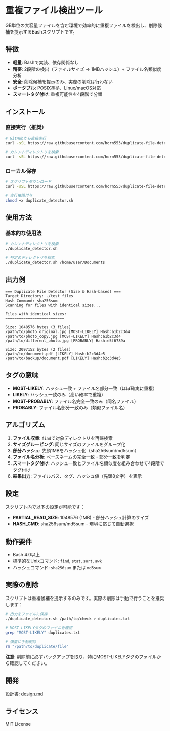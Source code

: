 # 重複ファイル検出ツール

GB単位の大容量ファイルを含む環境で効率的に重複ファイルを検出し、削除候補を提示するBashスクリプトです。

## 特徴

- **軽量**: Bashで実装、依存関係なし
- **精密**: 2段階の検出（ファイルサイズ → 1MBハッシュ）+ ファイル名類似度分析
- **安全**: 削除候補を提示のみ、実際の削除は行わない
- **ポータブル**: POSIX準拠、Linux/macOS対応
- **スマートタグ付け**: 重複可能性を4段階で分類

## インストール

### 直接実行（推奨）

```bash
# GitHubから直接実行
curl -sSL https://raw.githubusercontent.com/horn553/duplicate-file-detector/main/duplicate_detector.sh | bash -s -- /path/to/directory

# カレントディレクトリを検索
curl -sSL https://raw.githubusercontent.com/horn553/duplicate-file-detector/main/duplicate_detector.sh | bash
```

### ローカル保存

```bash
# スクリプトダウンロード
curl -sSL https://raw.githubusercontent.com/horn553/duplicate-file-detector/main/duplicate_detector.sh -o duplicate_detector.sh

# 実行権限付与
chmod +x duplicate_detector.sh
```

## 使用方法

### 基本的な使用法

```bash
# カレントディレクトリを検索
./duplicate_detector.sh

# 特定のディレクトリを検索
./duplicate_detector.sh /home/user/Documents
```

## 出力例

```
=== Duplicate File Detector (Size & Hash-based) ===
Target Directory: ./test_files
Hash Command: sha256sum
Scanning for files with identical sizes...

Files with identical sizes:
==========================

Size: 1048576 bytes (3 files)
/path/to/photo_original.jpg [MOST-LIKELY] Hash:a1b2c3d4
/path/to/photo_copy.jpg [MOST-LIKELY] Hash:a1b2c3d4
/path/to/different_photo.jpg [PROBABLY] Hash:e5f6789a

Size: 2097152 bytes (2 files)
/path/to/document.pdf [LIKELY] Hash:b2c3d4e5
/path/to/backup/document.pdf [LIKELY] Hash:b2c3d4e5
```

## タグの意味

- **MOST-LIKELY**: ハッシュ一致 + ファイル名部分一致（ほぼ確実に重複）
- **LIKELY**: ハッシュ一致のみ（高い確率で重複）
- **MOST-PROBABLY**: ファイル名完全一致のみ（同名ファイル）
- **PROBABLY**: ファイル名部分一致のみ（類似ファイル名）

## アルゴリズム

1. **ファイル収集**: `find`で対象ディレクトリを再帰検索
2. **サイズグルーピング**: 同じサイズのファイルをグループ化
3. **部分ハッシュ**: 先頭1MBをハッシュ化（sha256sum/md5sum）
4. **ファイル名分析**: ベースネームの完全一致・部分一致を判定
5. **スマートタグ付け**: ハッシュ一致とファイル名類似度を組み合わせて4段階でタグ付け
6. **結果出力**: ファイルパス、タグ、ハッシュ値（先頭8文字）を表示

## 設定

スクリプト内で以下の設定が可能です：

- **PARTIAL_READ_SIZE**: 1048576 (1MB) - 部分ハッシュ計算のサイズ
- **HASH_CMD**: sha256sum/md5sum - 環境に応じて自動選択

## 動作要件

- Bash 4.0以上
- 標準的なUnixコマンド: `find`, `stat`, `sort`, `awk`
- ハッシュコマンド: `sha256sum` または `md5sum`

## 実際の削除

スクリプトは重複候補を提示するのみです。実際の削除は手動で行うことを推奨します：

```bash
# 出力をファイルに保存
./duplicate_detector.sh /path/to/check > duplicates.txt

# MOST-LIKELYタグのファイルを確認
grep "MOST-LIKELY" duplicates.txt

# 慎重に手動削除
rm "/path/to/duplicate/file"
```

**注意**: 削除前に必ずバックアップを取り、特にMOST-LIKELYタグのファイルから確認してください。

## 開発

設計書: [design.md](design.md)

## ライセンス

MIT License